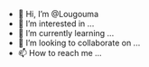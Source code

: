 - 👋 Hi, I’m @Lougouma
- 👀 I’m interested in ...
- 🌱 I’m currently learning ...
- 💞️ I’m looking to collaborate on ...
- 📫 How to reach me ...

<!---
Lougouma/Lougouma is a ✨ special ✨ repository because its `README.md` (this file) appears on your GitHub profile.
You can click the Preview link to take a look at your changes.
--->
